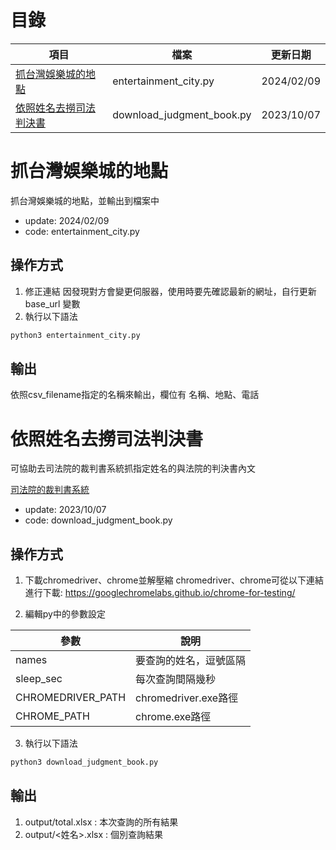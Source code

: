 # 目錄

|項目|檔案|更新日期|
|---|---|---|
|[抓台灣娛樂城的地點](#抓台灣娛樂城的地點)|entertainment_city.py|2024/02/09|
[依照姓名去撈司法判決書](#依照姓名去撈司法判決書)|download_judgment_book.py|2023/10/07|



# 抓台灣娛樂城的地點

抓台灣娛樂城的地點，並輸出到檔案中

- update: 2024/02/09
- code: entertainment_city.py

## 操作方式
1. 修正連結
因發現對方會變更伺服器，使用時要先確認最新的網址，自行更新 base_url 變數
2. 執行以下語法
```python
python3 entertainment_city.py
```

## 輸出
依照csv_filename指定的名稱來輸出，欄位有 名稱、地點、電話


# 依照姓名去撈司法判決書

可協助去司法院的裁判書系統抓指定姓名的與法院的判決書內文

[司法院的裁判書系統](https://judgment.judicial.gov.tw/FJUD/Default.aspx)

- update: 2023/10/07
- code: download_judgment_book.py

## 操作方式

1. 下載chromedriver、chrome並解壓縮
chromedriver、chrome可從以下連結進行下載: https://googlechromelabs.github.io/chrome-for-testing/

2. 編輯py中的參數設定

|參數|說明|
|---|---|
|names|要查詢的姓名，逗號區隔|
|sleep_sec|每次查詢間隔幾秒|
|CHROMEDRIVER_PATH|chromedriver.exe路徑|
|CHROME_PATH|chrome.exe路徑|

3. 執行以下語法
```python
python3 download_judgment_book.py
```

## 輸出

1. output/total.xlsx : 本次查詢的所有結果
2. output/<姓名>.xlsx : 個別查詢結果
